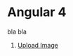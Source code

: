 # Angular 4

bla bla

1. [Upload Image](https://github.com/dobbinx3/examples/tree/master/angular-4/upload-image)